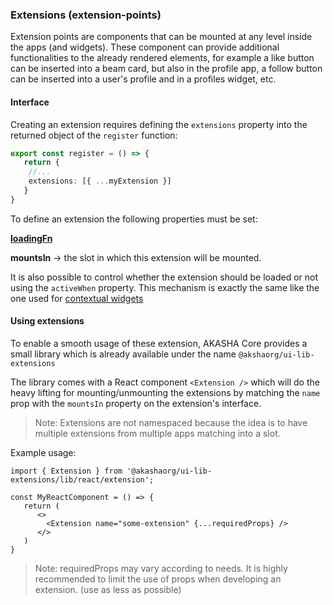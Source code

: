 ### Extensions (extension-points)
Extension points are components that can be mounted at any level
inside the apps (and widgets). These component can provide additional
functionalities to the already rendered elements,
for example a like button can be inserted into a beam card,
but also in the profile app, a follow button can be inserted into a user's
profile and in a profiles widget, etc.

#### Interface

Creating an extension requires defining the `extensions` property into the returned
object of the `register` function:

```ts
export const register = () => {
   return {
    //...
    extensions: [{ ...myExtension }]
   }
}
```
To define an extension the following properties must be set:

**[loadingFn](./loading-fn.md)**

**mountsIn** -> the slot in which this extension will be mounted.

It is also possible to control whether the extension should be loaded or not
using the `activeWhen` property.
This mechanism is exactly the same like the one used for [contextual widgets](../../example-widget/README.md#contextual-widgets)

#### Using extensions

To enable a smooth usage of these extension, AKASHA Core provides
a small library which is already available under the name `@akshaorg/ui-lib-extensions`

The library comes with a React component `<Extension />` which will do the heavy
lifting for mounting/unmounting the extensions by matching the `name` prop with
the `mountsIn` property on the extension's interface.

> Note: Extensions are not namespaced because the idea is to have multiple extensions
> from multiple apps matching into a slot.

Example usage:

```tsx
import { Extension } from '@akashaorg/ui-lib-extensions/lib/react/extension';

const MyReactComponent = () => {
   return (
      <>
        <Extension name="some-extension" {...requiredProps} />
      </>
   )
}
```
> Note: requiredProps may vary according to needs.
> It is highly recommended to limit the use of props when developing
> an extension. (use as less as possible)



